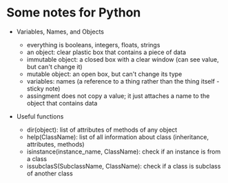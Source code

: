 # Some notes for Python

- Variables, Names, and Objects
	- everything is booleans, integers, floats, strings
	- an object: clear plastic box that contains a piece of data
	- immutable object: a closed box with a clear window (can see value, but can't change it)
	- mutable object: an open box, but can't change its type
	- variables: names (a reference to a thing rather than the thing itself - sticky note)
	- assingment does not copy a value; it just attaches a name to the object that contains data 

- Useful functions
	- dir(object): list of attributes of methods of any object
	- help(ClassName): list of all information about class (inheritance, attributes, methods)
	- isinstance(instance_name, ClassName): check if an instance is from a class
	- issubclasS(SubclassName, ClassName): check if a class is subclass of another class